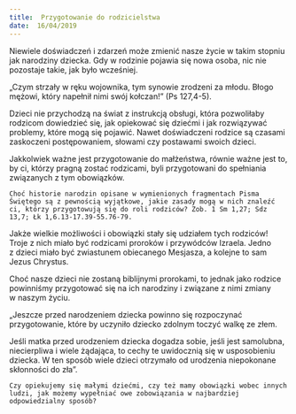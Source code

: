 ```yaml
---
title:  Przygotowanie do rodzicielstwa
date:  16/04/2019
---
```


Niewiele doświadczeń i zdarzeń może zmienić nasze życie w takim stopniu jak narodziny dziecka. Gdy w rodzinie pojawia się nowa osoba, nic nie pozostaje takie, jak było wcześniej.

„Czym strzały w ręku wojownika, tym synowie zrodzeni za młodu. Błogo mężowi, który napełnił nimi swój kołczan!” (Ps 127,4-5).

Dzieci nie przychodzą na świat z instrukcją obsługi, która pozwoliłaby rodzicom dowiedzieć się, jak opiekować się dziećmi i jak rozwiązywać problemy, które mogą się pojawić. Nawet doświadczeni rodzice są czasami zaskoczeni postępowaniem, słowami czy postawami swoich dzieci.

Jakkolwiek ważne jest przygotowanie do małżeństwa, równie ważne jest to, by ci, którzy pragną zostać rodzicami, byli przygotowani do spełniania związanych z tym obowiązków.

`Choć historie narodzin opisane w wymienionych fragmentach Pisma Świętego są z pewnością wyjątkowe, jakie zasady mogą w nich znaleźć ci, którzy przygotowują się do roli rodziców? Zob. 1 Sm 1,27; Sdz 13,7; Łk 1,6.13-17.39-55.76-79.`

Jakże wielkie możliwości i obowiązki stały się udziałem tych rodziców! Troje z nich miało być rodzicami proroków i przywódców Izraela. Jedno z dzieci miało być zwiastunem obiecanego Mesjasza, a kolejne to sam Jezus Chrystus.

Choć nasze dzieci nie zostaną biblijnymi prorokami, to jednak jako rodzice powinniśmy przygotować się na ich narodziny i związane z nimi zmiany w naszym życiu.

„Jeszcze przed naro­dzeniem dziecka powinno się rozpoczynać przygotowanie, które by uczyniło dziecko zdolnym toczyć walkę ze złem.

Jeśli matka przed urodzeniem dziecka dogadza sobie, jeśli jest samolubna, niecierpliwa i wiele żądająca, to cechy te uwi­docznią się w usposobieniu dziecka. W ten sposób wiele dzie­ci otrzymało od urodzenia niepokonane skłonności do zła”.

`Czy opiekujemy się małymi dziećmi, czy też mamy obowiązki wobec innych ludzi, jak możemy wypełniać owe zobowiązania w najbardziej odpowiedzialny sposób?`
